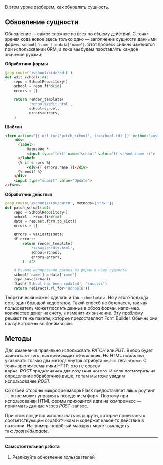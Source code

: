 
В этом уроке разберем, как обновлять сущность.

## Обновление сущности

Обновление — самое сложное из всех по объему действий. С точки зрения кода новое здесь только одно — заполнение сущности данными формы: `school['name'] = data['name']`. Этот процесс сильно изменится при использовании ORM, а пока мы будем проставлять каждое значение руками:

**Обработчик формы**

``` python
@app.route('/school/<id>/edit')
def edit_school(id):
    repo = SchoolRepository()
    school = repo.find(id)
    errors = []

    return render_template(
           'schools/edit.html',
           school=school,
           errors=errors,
    )
```

**Шаблон**

``` html
<form action="{{ url_for('patch_school', id=school.id) }}" method="post">
    <div>
      <label>
          Название *
          <input type="text" name="school" value="{{ school.name }}">
      </label>
      {% if errors %}
          <div>{{ errors.name }}</div>
      {% endif %}
    </div>
    <input type="submit" value="Update">
</form>
```

**Обработчик действия**

``` python
@app.route('/school/<id>/patch', methods=['POST'])
def patch_school(id):
    repo = SchoolRepository()
    school = repo.find(id)
    data = request.form.to_dict()
    errors = []

    errors = validate(data)
    if errors:
        return render_template(
            'schools/edit.html',
            school=school,
            errors=errors,
        ), 422

    # Ручное копирование данных из формы в нашу сущность
    school['name'] = data['name']
    repo.save(school)
    flash('School has been updated', 'success')
    return redirect(url_for('schools'))
```

Теоретически можно сделать и так: `school=data`. Но у этого подхода есть один большой недостаток. Такой способ не безопасен, так как пользователь может послать данные в обход формы, например, количество денег на счету, и изменит их значение. Эту проблему решают те же пакеты, которые предоставляют Form Builder. Обычно они сразу встроены во фреймворки.

## Методы

Для изменения правильно использовать _PATCH_ или _PUT_. Выбор будет зависеть от того, как происходит обновление. Но HTML позволяет указывать только два метода внутри атрибута `method` тега `<form>`. С точки зрения семантики HTTP, это не совсем верно. _POST_ предназначен для создания нового. И если посмотреть на определение обработчика выше, то там мы тоже увидим использование _POST_.

Со своей стороны микрофреймворк Flask предоставляет лишь роутинг — он не может управлять поведением форм. Поэтому при использовании HTML-формы приходится идти на компромисс — принимать данные через _POST_-запрос.

При этом придется использовать маршруты, которые привязаны к соответствующим обработчикам и содержат какое-то действие в названии. Например, подобный маршрут может выглядеть так: _/posts/id/update_.

---

#### Самостоятельная работа

1.  Реализуйте обновление пользователей